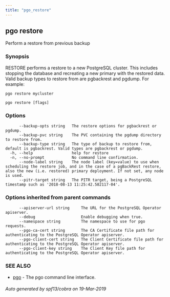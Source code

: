 ```yaml
---
title: "pgo_restore"
---
```

## pgo restore

Perform a restore from previous backup

### Synopsis

RESTORE performs a restore to a new PostgreSQL cluster. This includes stopping the database and recreating a new primary with the restored data.  Valid backup types to restore from are pgbackrest and pgdump. For example:

	pgo restore mycluster 

```
pgo restore [flags]
```

### Options

```
      --backup-opts string   The restore options for pgbackrest or pgdump.
      --backup-pvc string    The PVC containing the pgdump directory to restore from.
      --backup-type string   The type of backup to restore from, default is pgbackrest. Valid types are pgbackrest or pgdump.
  -h, --help                 help for restore
  -n, --no-prompt            No command line confirmation.
      --node-label string    The node label (key=value) to use when scheduling the restore job, and in the case of a pgBackRest restore, also the new (i.e. restored) primary deployment. If not set, any node is used.
      --pitr-target string   The PITR target, being a PostgreSQL timestamp such as '2018-08-13 11:25:42.582117-04'.
```

### Options inherited from parent commands

```
      --apiserver-url string     The URL for the PostgreSQL Operator apiserver.
      --debug                    Enable debugging when true.
      --namespace string         The namespace to use for pgo requests.
      --pgo-ca-cert string       The CA Certificate file path for authenticating to the PostgreSQL Operator apiserver.
      --pgo-client-cert string   The Client Certificate file path for authenticating to the PostgreSQL Operator apiserver.
      --pgo-client-key string    The Client Key file path for authenticating to the PostgreSQL Operator apiserver.
```

### SEE ALSO

* [pgo](/cli/pgo/)	 - The pgo command line interface.

###### Auto generated by spf13/cobra on 19-Mar-2019
